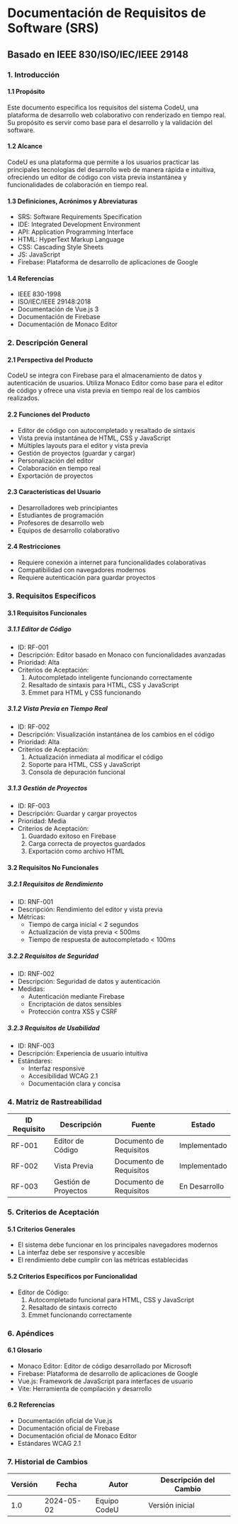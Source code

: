 # Documentación de Requisitos de Software (SRS)
## Basado en IEEE 830/ISO/IEC/IEEE 29148

### 1. Introducción
#### 1.1 Propósito
Este documento especifica los requisitos del sistema CodeU, una plataforma de desarrollo web colaborativo con renderizado en tiempo real. Su propósito es servir como base para el desarrollo y la validación del software.

#### 1.2 Alcance
CodeU es una plataforma que permite a los usuarios practicar las principales tecnologías del desarrollo web de manera rápida e intuitiva, ofreciendo un editor de código con vista previa instantánea y funcionalidades de colaboración en tiempo real.

#### 1.3 Definiciones, Acrónimos y Abreviaturas
- SRS: Software Requirements Specification
- IDE: Integrated Development Environment
- API: Application Programming Interface
- HTML: HyperText Markup Language
- CSS: Cascading Style Sheets
- JS: JavaScript
- Firebase: Plataforma de desarrollo de aplicaciones de Google

#### 1.4 Referencias
- IEEE 830-1998
- ISO/IEC/IEEE 29148:2018
- Documentación de Vue.js 3
- Documentación de Firebase
- Documentación de Monaco Editor

### 2. Descripción General
#### 2.1 Perspectiva del Producto
CodeU se integra con Firebase para el almacenamiento de datos y autenticación de usuarios. Utiliza Monaco Editor como base para el editor de código y ofrece una vista previa en tiempo real de los cambios realizados.

#### 2.2 Funciones del Producto
- Editor de código con autocompletado y resaltado de sintaxis
- Vista previa instantánea de HTML, CSS y JavaScript
- Múltiples layouts para el editor y vista previa
- Gestión de proyectos (guardar y cargar)
- Personalización del editor
- Colaboración en tiempo real
- Exportación de proyectos

#### 2.3 Características del Usuario
- Desarrolladores web principiantes
- Estudiantes de programación
- Profesores de desarrollo web
- Equipos de desarrollo colaborativo

#### 2.4 Restricciones
- Requiere conexión a internet para funcionalidades colaborativas
- Compatibilidad con navegadores modernos
- Requiere autenticación para guardar proyectos

### 3. Requisitos Específicos
#### 3.1 Requisitos Funcionales
##### 3.1.1 Editor de Código
- ID: RF-001
- Descripción: Editor basado en Monaco con funcionalidades avanzadas
- Prioridad: Alta
- Criterios de Aceptación:
  1. Autocompletado inteligente funcionando correctamente
  2. Resaltado de sintaxis para HTML, CSS y JavaScript
  3. Emmet para HTML y CSS funcionando

##### 3.1.2 Vista Previa en Tiempo Real
- ID: RF-002
- Descripción: Visualización instantánea de los cambios en el código
- Prioridad: Alta
- Criterios de Aceptación:
  1. Actualización inmediata al modificar el código
  2. Soporte para HTML, CSS y JavaScript
  3. Consola de depuración funcional

##### 3.1.3 Gestión de Proyectos
- ID: RF-003
- Descripción: Guardar y cargar proyectos
- Prioridad: Media
- Criterios de Aceptación:
  1. Guardado exitoso en Firebase
  2. Carga correcta de proyectos guardados
  3. Exportación como archivo HTML

#### 3.2 Requisitos No Funcionales
##### 3.2.1 Requisitos de Rendimiento
- ID: RNF-001
- Descripción: Rendimiento del editor y vista previa
- Métricas: 
  - Tiempo de carga inicial < 2 segundos
  - Actualización de vista previa < 500ms
  - Tiempo de respuesta de autocompletado < 100ms

##### 3.2.2 Requisitos de Seguridad
- ID: RNF-002
- Descripción: Seguridad de datos y autenticación
- Medidas:
  - Autenticación mediante Firebase
  - Encriptación de datos sensibles
  - Protección contra XSS y CSRF

##### 3.2.3 Requisitos de Usabilidad
- ID: RNF-003
- Descripción: Experiencia de usuario intuitiva
- Estándares:
  - Interfaz responsive
  - Accesibilidad WCAG 2.1
  - Documentación clara y concisa

### 4. Matriz de Rastreabilidad
| ID Requisito | Descripción | Fuente | Estado |
|--------------|-------------|--------|--------|
| RF-001 | Editor de Código | Documento de Requisitos | Implementado |
| RF-002 | Vista Previa | Documento de Requisitos | Implementado |
| RF-003 | Gestión de Proyectos | Documento de Requisitos | En Desarrollo |

### 5. Criterios de Aceptación
#### 5.1 Criterios Generales
- El sistema debe funcionar en los principales navegadores modernos
- La interfaz debe ser responsive y accesible
- El rendimiento debe cumplir con las métricas establecidas

#### 5.2 Criterios Específicos por Funcionalidad
- Editor de Código:
  1. Autocompletado funcional para HTML, CSS y JavaScript
  2. Resaltado de sintaxis correcto
  3. Emmet funcionando correctamente

### 6. Apéndices
#### 6.1 Glosario
- Monaco Editor: Editor de código desarrollado por Microsoft
- Firebase: Plataforma de desarrollo de aplicaciones de Google
- Vue.js: Framework de JavaScript para interfaces de usuario
- Vite: Herramienta de compilación y desarrollo

#### 6.2 Referencias
- Documentación oficial de Vue.js
- Documentación oficial de Firebase
- Documentación oficial de Monaco Editor
- Estándares WCAG 2.1

### 7. Historial de Cambios
| Versión | Fecha | Autor | Descripción del Cambio |
|---------|-------|-------|------------------------|
| 1.0 | 2024-05-02 | Equipo CodeU | Versión inicial 